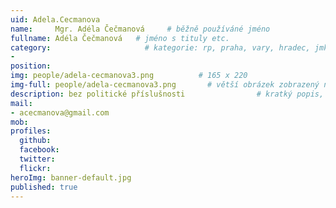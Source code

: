 ```yaml
---
uid: Adela.Cecmanova
name:     Mgr. Adéla Čečmanová     # běžně používáné jméno
fullname: Adéla Čečmanová   # jméno s tituly etc.
category:                     # kategorie: rp, praha, vary, hradec, jmk, senat
- 
position:
img: people/adela-cecmanova3.png          # 165 x 220
img-full: people/adela-cecmanova3.png       # větší obrázek zobrazený na podrobném profilu
description: bez politické příslušnosti                # kratký popis, max 160 znaků
mail:
- acecmanova@gmail.com
mob:   
profiles: 
  github: 
  facebook:      
  twitter:        
  flickr:       
heroImg: banner-default.jpg
published: true
---
```

